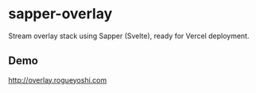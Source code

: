 # sapper-overlay

Stream overlay stack using Sapper (Svelte), ready for Vercel deployment.

## Demo

http://overlay.rogueyoshi.com
